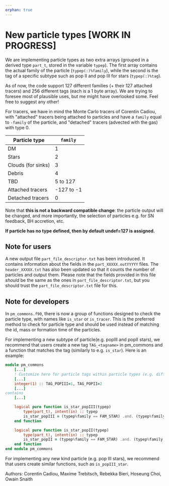 ```yaml
---
orphan: true
---
```


New particle types [WORK IN PROGRESS]
=====================================

We are implementing particle types as two extra arrays (grouped in a derived type `part_t`, stored in the variable `typep`). The first array contains the actual family of the particle (`typep(:)%family`), while the second is the tag of a specific subtype such as pop II and pop III for stars (`typep(:)%tag`).

As of now, the code support 127 different families (+ their 127 attached tracers) and 256 different tags (each is a 1 byte array).
We are trying to foresee most of plausible uses, but me might have overlooked some. Feel free to suggest any other!

For tracers, we have in mind the Monte Carlo tracers of Corentin Cadiou, with "attached" tracers being attached to particles and have a `family` equal to `-family` of the particle, and "detached" tracers (advected with the gas) with type 0.

|   Particle type    |  `family`  |
| ------------------ | ---------- |
|         DM         |     1      |
|        Stars       |     2      |
| Clouds (for sinks) |     3      |
|       Debris       |     4      |
|         TBD        |  5 to 127  |
|  Attached tracers  | -127 to -1 |
|  Detached tracers  |     0      |

Note that **this is not a backward compatible change**: the particle output will be changed, and more importantly, the selection of particles e.g. for SN feedback, BH accretion, etc.

**If particle has no type defined, then by default undef=127 is assigned.**

## Note for users ##
A new output file `part_file_descriptor.txt` has been introduced. It contains information about the fields in the `part_XXXXX.outYYYYY` files.
The `header_XXXXX.txt` has also been updated so that it counts the number of particles and output them. Please note that the fields provided in this file *should* be the same as the ones in `part_file_descriptor.txt`, but you should trust the `part_file_descriptor.txt` file for this.

## Note for developers ##
In `pm_commons.f90`, there is now a group of functions designed to check the particle type, with names like `is_star` or `is_tracer`. This is the preferred method to check for particle type and should be used instead of matching the id, mass or formation time of the particles. 

For implementing a new subtype of particle(e.g. popIII and popII stars), we recommend that users create a new tag `TAG_<tagname>` in pm_commons and a function that matches the tag (similarly to e.g. `is_star`).
Here is an example:
```fortran
module pm_commons
    [...]
    ! Customize here for particle tags within particle types (e.g. different kind of stars).
    [...]
    integer(1) :: TAG_POPIII=1, TAG_POPII=2
    [...]
contains
    [...]

    logical pure function is_star_popIII(typep)
        type(part_t), intent(in) :: typep
        is_star_popIII = (typep%family == FAM_STAR) .and. (typep%family == TAG_POPIII)
    end function

    logical pure function is_star_popII(typep)
        type(part_t), intent(in) :: typep
        is_star_popII = (typep%family == FAM_STAR) .and. (typep%family == TAG_POPII)
    end function    
end module pm_commons
```

For implementing any new kind  particle (e.g. pop III stars), we recommend that users create similar functions, such as `is_popIII_star`.

Authors: Corentin Cadiou, Maxime Trebitsch, Rebekka Bieri, Hoseung Choi, Owain Snaith